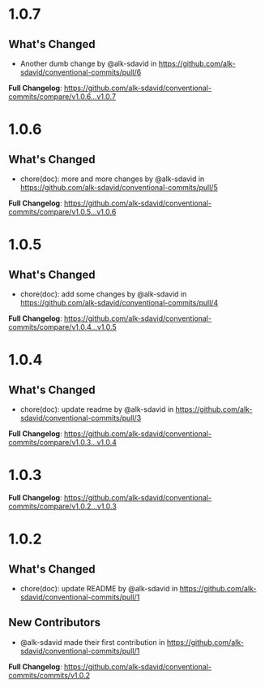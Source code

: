 # 1.0.7

## What's Changed
* Another dumb change by @alk-sdavid in https://github.com/alk-sdavid/conventional-commits/pull/6


**Full Changelog**: https://github.com/alk-sdavid/conventional-commits/compare/v1.0.6...v1.0.7

# 1.0.6

## What's Changed
* chore(doc): more and more changes by @alk-sdavid in https://github.com/alk-sdavid/conventional-commits/pull/5


**Full Changelog**: https://github.com/alk-sdavid/conventional-commits/compare/v1.0.5...v1.0.6

# 1.0.5

## What's Changed
* chore(doc): add some changes by @alk-sdavid in https://github.com/alk-sdavid/conventional-commits/pull/4


**Full Changelog**: https://github.com/alk-sdavid/conventional-commits/compare/v1.0.4...v1.0.5

# 1.0.4

## What's Changed
* chore(doc): update readme by @alk-sdavid in https://github.com/alk-sdavid/conventional-commits/pull/3


**Full Changelog**: https://github.com/alk-sdavid/conventional-commits/compare/v1.0.3...v1.0.4

# 1.0.3

**Full Changelog**: https://github.com/alk-sdavid/conventional-commits/compare/v1.0.2...v1.0.3

# 1.0.2

## What's Changed
* chore(doc): update README by @alk-sdavid in https://github.com/alk-sdavid/conventional-commits/pull/1

## New Contributors
* @alk-sdavid made their first contribution in https://github.com/alk-sdavid/conventional-commits/pull/1

**Full Changelog**: https://github.com/alk-sdavid/conventional-commits/commits/v1.0.2